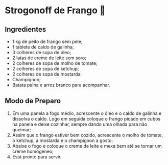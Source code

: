 # Strogonoff de Frango :chicken:



## Ingredientes

* 1 kg de peito de frango sem pele;
* 1 tablete de caldo de galinha;
* 3 colheres de sopa de óleo;
* 2 latas de creme de leite sem soro;
* 2 colheres de sopa de molho de tomate;
* 2 colheres de sopa de ketchup;
* 2 colheres de sopa de mostarda;
* Champignon;
* Batata palha e arroz branco para acompanhar.



## Modo de Preparo

1. Em uma panela a fogo médio, acrescente o óleo e o caldo de galinha e dissolva o caldo. Logo em seguida coloque o frango picado em cubos na panela e deixe cozinhar, sempre dando uma olhada para não queimar;
2. Assim que o frango estiver bem cozido, acrescente o molho de tomate, o ketchup, a mostarda e o champignon a gosto;
3. Abaixe o fogo e coloque o creme de leite e mexa bem até se tornar um creme homogeneo;
4. Está pronto para servir.


